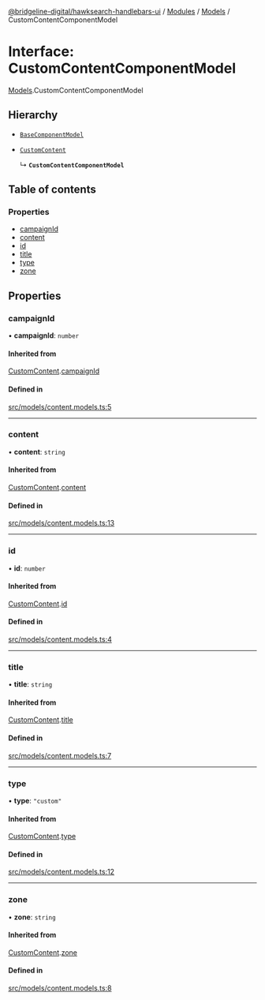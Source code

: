 [@bridgeline-digital/hawksearch-handlebars-ui](../README.md) / [Modules](../modules.md) / [Models](../modules/Models.md) / CustomContentComponentModel

# Interface: CustomContentComponentModel

[Models](../modules/Models.md).CustomContentComponentModel

## Hierarchy

- [`BaseComponentModel`](Models.BaseComponentModel.md)

- [`CustomContent`](Models.CustomContent.md)

  ↳ **`CustomContentComponentModel`**

## Table of contents

### Properties

- [campaignId](Models.CustomContentComponentModel.md#campaignid)
- [content](Models.CustomContentComponentModel.md#content)
- [id](Models.CustomContentComponentModel.md#id)
- [title](Models.CustomContentComponentModel.md#title)
- [type](Models.CustomContentComponentModel.md#type)
- [zone](Models.CustomContentComponentModel.md#zone)

## Properties

### campaignId

• **campaignId**: `number`

#### Inherited from

[CustomContent](Models.CustomContent.md).[campaignId](Models.CustomContent.md#campaignid)

#### Defined in

[src/models/content.models.ts:5](https://bitbucket.org/bridgelinedigital/frontend-handlebars-ui/src/db3ebfe/src/models/content.models.ts#lines-5)

___

### content

• **content**: `string`

#### Inherited from

[CustomContent](Models.CustomContent.md).[content](Models.CustomContent.md#content)

#### Defined in

[src/models/content.models.ts:13](https://bitbucket.org/bridgelinedigital/frontend-handlebars-ui/src/db3ebfe/src/models/content.models.ts#lines-13)

___

### id

• **id**: `number`

#### Inherited from

[CustomContent](Models.CustomContent.md).[id](Models.CustomContent.md#id)

#### Defined in

[src/models/content.models.ts:4](https://bitbucket.org/bridgelinedigital/frontend-handlebars-ui/src/db3ebfe/src/models/content.models.ts#lines-4)

___

### title

• **title**: `string`

#### Inherited from

[CustomContent](Models.CustomContent.md).[title](Models.CustomContent.md#title)

#### Defined in

[src/models/content.models.ts:7](https://bitbucket.org/bridgelinedigital/frontend-handlebars-ui/src/db3ebfe/src/models/content.models.ts#lines-7)

___

### type

• **type**: ``"custom"``

#### Inherited from

[CustomContent](Models.CustomContent.md).[type](Models.CustomContent.md#type)

#### Defined in

[src/models/content.models.ts:12](https://bitbucket.org/bridgelinedigital/frontend-handlebars-ui/src/db3ebfe/src/models/content.models.ts#lines-12)

___

### zone

• **zone**: `string`

#### Inherited from

[CustomContent](Models.CustomContent.md).[zone](Models.CustomContent.md#zone)

#### Defined in

[src/models/content.models.ts:8](https://bitbucket.org/bridgelinedigital/frontend-handlebars-ui/src/db3ebfe/src/models/content.models.ts#lines-8)
